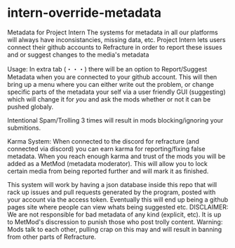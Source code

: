 # intern-override-metadata
Metadata for Project Intern
The systems for metadata in all our platforms will always have inconsistancies, missing data, etc. Project Intern lets
users connect their github accounts to Refracture in order to report these issues and or suggest changes to the media's metadata

Usage: In extra tab (・・・) there will be an option to Report/Suggest Metadata when you are connected to your github account. This will then bring up a menu where you can either write out the problem, or change specific parts of the metadata your self via a user friendly GUI (suggesting) which will change it for *you* and ask the mods whether or not it can be pushed globaly. 

Intentional Spam/Trolling 3 times will result in mods blocking/ignoring your submitions. 

Karma System: When connected to the discord for refracture (and connected via discord) you can earn karma for reporting/fixing false metadata. When you reach enough karma and trust of the mods you will be added as a MetMod (metadata moderator). This will allow you to lock certain media from being reported further and will mark it as finished.

This system will work by having a json database inside this repo that will rack up issues and pull requests generated by the program, posted with your account via the access token. Eventually this will end up being a github pages site where people can view whats being suggested etc. DISCLAIMER: We are not responsible for bad metadata of any kind (explicit, etc). It is up to MetMod's discression to punish those who post trolly content. Warning: Mods talk to each other, pulling crap on this may and will result in banning from other parts of Refracture.
